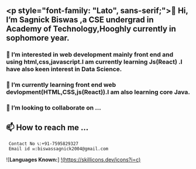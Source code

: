 ## <p style="font-family: "Lato", sans-serif;">👋 Hi, I’m Sagnick Biswas ,a CSE undergrad in Academy of Technology,Hooghly currently in sophomore year.</p>
### 👀 I’m interested in **web development** mainly front end and using **html,css,javascript**.I am currently learning Js(React) .I have also keen interest in Data Science.
### 🌱 I’m currently learning front end web devlopment(HTML,CSS,js(React)).I am also learning core Java.
### 💞️ I’m looking to collaborate on ...
## 📫 How to reach me ...
     Contact No 📞:+91-7595829327
     Email id ✉️:biswassagnick2004@gmail.com
  ![**Languages Known:**]
[!(https://skillicons.dev/icons?i=c)](https://skillicons.dev)





<!---
code-Sagnick9300/code-Sagnick9300 is a ✨ special ✨ repository because its `README.md` (this file) appears on your GitHub profile.
You can click the Preview link to take a look at your changes.
--->
